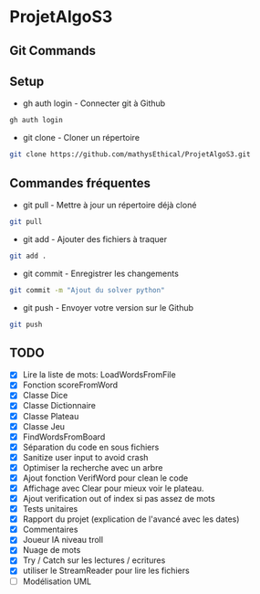 # ProjetAlgoS3
## Git Commands
## Setup
- gh auth login - Connecter git à Github
```sh
gh auth login
```

- git clone - Cloner un répertoire
```sh
git clone https://github.com/mathysEthical/ProjetAlgoS3.git
```

## Commandes fréquentes

- git pull - Mettre à jour un répertoire déjà cloné
```sh
git pull
```
- git add - Ajouter des fichiers à traquer
```sh
git add .
```
- git commit - Enregistrer les changements
```sh
git commit -m "Ajout du solver python"
```

- git push - Envoyer votre version sur le Github
```sh
git push
```

## TODO

- [x] Lire la liste de mots: LoadWordsFromFile
- [x] Fonction scoreFromWord
- [x] Classe Dice
- [x] Classe Dictionnaire
- [x] Classe Plateau
- [x] Classe Jeu
- [x] FindWordsFromBoard
- [x] Séparation du code en sous fichiers
- [x] Sanitize user input to avoid crash
- [x] Optimiser la recherche avec un arbre
- [x] Ajout fonction VerifWord pour clean le code
- [x] Affichage avec Clear pour mieux voir le plateau.
- [x] Ajout verification out of index si pas assez de mots
- [x] Tests unitaires
- [x] Rapport du projet (explication de l'avancé avec les dates)
- [x] Commentaires
- [x] Joueur IA niveau troll 
- [x] Nuage de mots
- [x] Try / Catch sur les lectures / ecritures
- [x] utiliser le StreamReader pour lire les fichiers
- [ ] Modélisation UML

